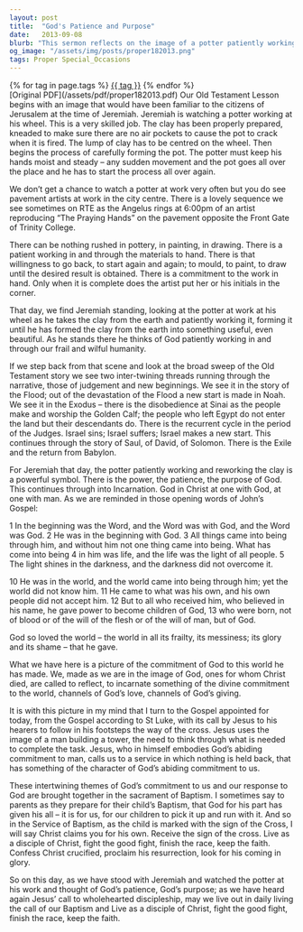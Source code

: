 ```yaml
---
layout: post
title:  "God's Patience and Purpose"
date:   2013-09-08
blurb: "This sermon reflects on the image of a potter patiently working and reworking clay as a symbol of God's patience, power, and purpose. It explores the intertwining themes of God's commitment to us and our response to God, highlighting the sacrament of Baptism as a manifestation of this relationship. The sermon concludes with a call to live out our Baptismal call in daily life."
og_image: "/assets/img/posts/proper182013.png"
tags: Proper Special_Occasions
---    
```

<div class="tag-pills">
    {% for tag in page.tags %}
    <a href="{{ site.baseurl }}/tag/{{ tag | slugify }}" class="tag-pill">{{ tag }}</a>
    {% endfor %}
</div>
[Original PDF](/assets/pdf/proper182013.pdf)
Our Old Testament Lesson begins with an image that would have been familiar to the citizens of Jerusalem at the time of Jeremiah. Jeremiah is watching a potter working at his wheel. This is a very skilled job. The clay has been properly prepared, kneaded to make sure there are no air pockets to cause the pot to crack when it is fired. The lump of clay has to be centred on the wheel. Then begins the process of carefully forming the pot. The potter must keep his hands moist and steady – any sudden movement and the pot goes all over the place and he has to start the process all over again.

We don’t get a chance to watch a potter at work very often but you do see pavement artists at work in the city centre. There is a lovely sequence we see sometimes on RTE as the Angelus rings at 6:00pm of an artist reproducing “The Praying Hands” on the pavement opposite the Front Gate of Trinity College.

There can be nothing rushed in pottery, in painting, in drawing. There is a patient working in and through the materials to hand. There is that willingness to go back, to start again and again; to mould, to paint, to draw until the desired result is obtained. There is a commitment to the work in hand. Only when it is complete does the artist put her or his initials in the corner.

That day, we find Jeremiah standing, looking at the potter at work at his wheel as he takes the clay from the earth and patiently working it, forming it until he has formed the clay from the earth into something useful, even beautiful. As he stands there he thinks of God patiently working in and through our frail and wilful humanity.

If we step back from that scene and look at the broad sweep of the Old Testament story we see two inter-twining threads running through the narrative, those of judgement and new beginnings. We see it in the story of the Flood; out of the devastation of the Flood a new start is made in Noah. We see it in the Exodus – there is the disobedience at Sinai as the people make and worship the Golden Calf; the people who left Egypt do not enter the land but their descendants do. There is the recurrent cycle in the period of the Judges. Israel sins; Israel suffers; Israel makes a new start. This continues through the story of Saul, of David, of Solomon. There is the Exile and the return from Babylon.

For Jeremiah that day, the potter patiently working and reworking the clay is a powerful symbol. There is the power, the patience, the purpose of God. This continues through into Incarnation. God in Christ at one with God, at one with man. As we are reminded in those opening words of John’s Gospel:

1 In the beginning was the Word, and the Word was with God, and the Word was God. 2 He was in the beginning with God. 3 All things came into being through him, and without him not one thing came into being. What has come into being 4 in him was life, and the life was the light of all people. 5 The light shines in the darkness, and the darkness did not overcome it.

10 He was in the world, and the world came into being through him; yet the world did not know him. 11 He came to what was his own, and his own people did not accept him. 12 But to all who received him, who believed in his name, he gave power to become children of God, 13 who were born, not of blood or of the will of the flesh or of the will of man, but of God.

God so loved the world – the world in all its frailty, its messiness; its glory and its shame – that he gave.

What we have here is a picture of the commitment of God to this world he has made. We, made as we are in the image of God, ones for whom Christ died, are called to reflect, to incarnate something of the divine commitment to the world, channels of God’s love, channels of God’s giving.

It is with this picture in my mind that I turn to the Gospel appointed for today, from the Gospel according to St Luke, with its call by Jesus to his hearers to follow in his footsteps the way of the cross. Jesus uses the image of a man building a tower, the need to think through what is needed to complete the task. Jesus, who in himself embodies God’s abiding commitment to man, calls us to a service in which nothing is held back, that has something of the character of God’s abiding commitment to us.

These intertwining themes of God’s commitment to us and our response to God are brought together in the sacrament of Baptism. I sometimes say to parents as they prepare for their child’s Baptism, that God for his part has given his all – it is for us, for our children to pick it up and run with it. And so in the Service of Baptism, as the child is marked with the sign of the Cross, I will say Christ claims you for his own. Receive the sign of the cross. Live as a disciple of Christ, fight the good fight, finish the race, keep the faith. Confess Christ crucified, proclaim his resurrection, look for his coming in glory.

So on this day, as we have stood with Jeremiah and watched the potter at his work and thought of God’s patience, God’s purpose; as we have heard again Jesus’ call to wholehearted discipleship, may we live out in daily living the call of our Baptism and Live as a disciple of Christ, fight the good fight, finish the race, keep the faith.
